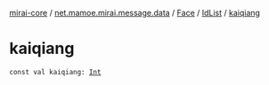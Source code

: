 [mirai-core](../../../index.md) / [net.mamoe.mirai.message.data](../../index.md) / [Face](../index.md) / [IdList](index.md) / [kaiqiang](./kaiqiang.md)

# kaiqiang

`const val kaiqiang: `[`Int`](https://kotlinlang.org/api/latest/jvm/stdlib/kotlin/-int/index.html)